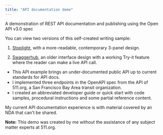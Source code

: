 ```yaml
---
title: "API documentation demo"
---
```


A demonstration of REST API documentation and publishing using the Open API v3.0 spec 

You can view two versions of this self-created writing sample:

1) [Stoplight](https://bennett-charles.stoplight.io/docs/511api-demo/branches/main/mfrt8ye1a09uh-using-the-511-org-api), with a more-readable, contemporary 3-panel design.

2) [Swaggerhub](https://app.swaggerhub.com/apis-docs/bennetthub500/default-title/0.1), an older interface design with a working Try-it feature where the reader can make a live API call.

- This API example brings an under-documented public API up to current standards for API docs. 
- I implemented three endpoints in the OpenAPI spec from the API of 511.org, a San Francisco Bay Area transit organization. 
- I created an abbreviated developer guide or quick start with code samples, procedural instructions and some partial reference content.

My current API documentation experience is with material covered by an NDA that can't be shared. 

**Note:** This demo was created by me without the assistance of any subject matter experts at 511.org. 
